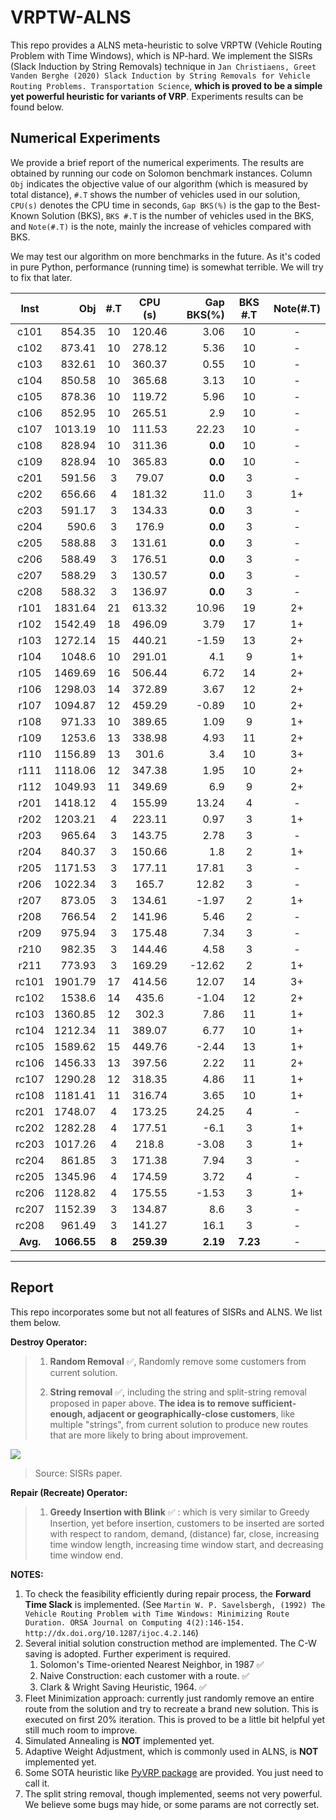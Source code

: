 # VRPTW-ALNS

This repo provides a ALNS meta-heuristic to solve VRPTW (Vehicle Routing Problem with Time Windows), which is NP-hard. We implement the SISRs (Slack Induction by String Removals) technique in `Jan Christiaens, Greet Vanden Berghe (2020) Slack Induction by String Removals for Vehicle Routing Problems. Transportation Science`, **which is proved to be a simple yet powerful heuristic for variants of VRP**. Experiments results can be found below.


## Numerical Experiments 

We provide a brief report of the numerical experiments. The results are obtained by running our code on Solomon benchmark instances. Column `Obj` indicates the objective value of our algorithm (which is measured by total distance), `#.T` shows the number of vehicles used in our solution, `CPU(s)` denotes the CPU time in seconds, `Gap BKS(%)` is the gap to the Best-Known Solution (BKS), `BKS #.T` is the number of vehicles used in the BKS, and `Note(#.T)` is the note, mainly the increase of vehicles compared with BKS. 

We may test our algorithm on more benchmarks in the future. As it's coded in pure Python, performance (running time) is somewhat terrible. We will try to fix that later.

|   Inst   |         Obj |  #.T  |  CPU (s)   | Gap BKS(%) | BKS #.T  | Note(#.T) |
| :------: | ----------: | :---: | :--------: | ---------: | :------: | :-------: |
|   c101   |      854.35 |  10   |   120.46   |       3.06 |    10    |     -     |
|   c102   |      873.41 |  10   |   278.12   |       5.36 |    10    |     -     |
|   c103   |      832.61 |  10   |   360.37   |       0.55 |    10    |     -     |
|   c104   |      850.58 |  10   |   365.68   |       3.13 |    10    |     -     |
|   c105   |      878.36 |  10   |   119.72   |       5.96 |    10    |     -     |
|   c106   |      852.95 |  10   |   265.51   |        2.9 |    10    |     -     |
|   c107   |     1013.19 |  10   |   111.53   |      22.23 |    10    |     -     |
|   c108   |      828.94 |  10   |   311.36   |    **0.0** |    10    |     -     |
|   c109   |      828.94 |  10   |   365.83   |    **0.0** |    10    |     -     |
|   c201   |      591.56 |   3   |   79.07    |    **0.0** |    3     |     -     |
|   c202   |      656.66 |   4   |   181.32   |       11.0 |    3     |    1+     |
|   c203   |      591.17 |   3   |   134.33   |    **0.0** |    3     |     -     |
|   c204   |       590.6 |   3   |   176.9    |    **0.0** |    3     |     -     |
|   c205   |      588.88 |   3   |   131.61   |    **0.0** |    3     |     -     |
|   c206   |      588.49 |   3   |   176.51   |    **0.0** |    3     |     -     |
|   c207   |      588.29 |   3   |   130.57   |    **0.0** |    3     |     -     |
|   c208   |      588.32 |   3   |   136.97   |    **0.0** |    3     |     -     |
|   r101   |     1831.64 |  21   |   613.32   |      10.96 |    19    |    2+     |
|   r102   |     1542.49 |  18   |   496.09   |       3.79 |    17    |    1+     |
|   r103   |     1272.14 |  15   |   440.21   |      -1.59 |    13    |    2+     |
|   r104   |      1048.6 |  10   |   291.01   |        4.1 |    9     |    1+     |
|   r105   |     1469.69 |  16   |   506.44   |       6.72 |    14    |    2+     |
|   r106   |     1298.03 |  14   |   372.89   |       3.67 |    12    |    2+     |
|   r107   |     1094.87 |  12   |   459.29   |      -0.89 |    10    |    2+     |
|   r108   |      971.33 |  10   |   389.65   |       1.09 |    9     |    1+     |
|   r109   |      1253.6 |  13   |   338.98   |       4.93 |    11    |    2+     |
|   r110   |     1156.89 |  13   |   301.6    |        3.4 |    10    |    3+     |
|   r111   |     1118.06 |  12   |   347.38   |       1.95 |    10    |    2+     |
|   r112   |     1049.93 |  11   |   349.69   |        6.9 |    9     |    2+     |
|   r201   |     1418.12 |   4   |   155.99   |      13.24 |    4     |     -     |
|   r202   |     1203.21 |   4   |   223.11   |       0.97 |    3     |    1+     |
|   r203   |      965.64 |   3   |   143.75   |       2.78 |    3     |     -     |
|   r204   |      840.37 |   3   |   150.66   |        1.8 |    2     |    1+     |
|   r205   |     1171.53 |   3   |   177.11   |      17.81 |    3     |     -     |
|   r206   |     1022.34 |   3   |   165.7    |      12.82 |    3     |     -     |
|   r207   |      873.05 |   3   |   134.61   |      -1.97 |    2     |    1+     |
|   r208   |      766.54 |   2   |   141.96   |       5.46 |    2     |     -     |
|   r209   |      975.94 |   3   |   175.48   |       7.34 |    3     |     -     |
|   r210   |      982.35 |   3   |   144.46   |       4.58 |    3     |     -     |
|   r211   |      773.93 |   3   |   169.29   |     -12.62 |    2     |    1+     |
|  rc101   |     1901.79 |  17   |   414.56   |      12.07 |    14    |    3+     |
|  rc102   |      1538.6 |  14   |   435.6    |      -1.04 |    12    |    2+     |
|  rc103   |     1360.85 |  12   |   302.3    |       7.86 |    11    |    1+     |
|  rc104   |     1212.34 |  11   |   389.07   |       6.77 |    10    |    1+     |
|  rc105   |     1589.62 |  15   |   449.76   |      -2.44 |    13    |    1+     |
|  rc106   |     1456.33 |  13   |   397.56   |       2.22 |    11    |    2+     |
|  rc107   |     1290.28 |  12   |   318.35   |       4.86 |    11    |    1+     |
|  rc108   |     1181.41 |  11   |   316.74   |       3.65 |    10    |    1+     |
|  rc201   |     1748.07 |   4   |   173.25   |      24.25 |    4     |     -     |
|  rc202   |     1282.28 |   4   |   177.51   |       -6.1 |    3     |    1+     |
|  rc203   |     1017.26 |   4   |   218.8    |      -3.08 |    3     |    1+     |
|  rc204   |      861.85 |   3   |   171.38   |       7.94 |    3     |     -     |
|  rc205   |     1345.96 |   4   |   174.59   |       3.72 |    4     |     -     |
|  rc206   |     1128.82 |   4   |   175.55   |      -1.53 |    3     |    1+     |
|  rc207   |     1152.39 |   3   |   134.87   |        8.6 |    3     |     -     |
|  rc208   |      961.49 |   3   |   141.27   |       16.1 |    3     |     -     |
| **Avg.** | **1066.55** | **8** | **259.39** |   **2.19** | **7.23** |     -     |

-----

## Report 

This repo incorporates some but not all features of SISRs and ALNS. We list them below.

**Destroy Operator:**

> 1. **Random Removal** ✅, Randomly remove some customers from current solution.
>
> 2. **String removal** ✅, including the string and split-string removal proposed in paper above. **The idea is to remove sufficient-enough, adjacent or geographically-close customers**, like multiple "strings", from current solution to produce new routes that are more likely to bring about improvement.

![](https://cdn.jsdelivr.net/gh/SmilingWayne/picsrepo/202502051156972.png)

> Source: SISRs paper.

**Repair (Recreate) Operator:**

> 1. **Greedy Insertion with Blink** ✅ : which is very similar to Greedy Insertion, yet before insertion, customers to be inserted are sorted with respect to random, demand, (distance) far, close, increasing time window length, increasing time window start, and decreasing time window end.

**NOTES:**

1. To check the feasibility efficiently during repair process, the **Forward Time Slack** is implemented. (See `Martin W. P. Savelsbergh, (1992) The Vehicle Routing Problem with Time Windows: Minimizing Route Duration. ORSA Journal on Computing 4(2):146-154. http://dx.doi.org/10.1287/ijoc.4.2.146`)
2. Several initial solution construction method are implemented. The C-W saving is adopted. Further experiment is required.
   1. Solomon's Time-oriented Nearest Neighbor, in 1987 ✅
   2. Naive Construction: each customer with a route. ✅
   3. Clark & Wright Saving Heuristic, 1964. ✅
3. Fleet Minimization approach: currently just randomly remove an entire route from the solution and try to recreate a brand new solution. This is executed on first 20% iteration. This is proved to be a little bit helpful yet still much room to improve. 
4. Simulated Annealing is **NOT** implemented yet.
5. Adaptive Weight Adjustment, which is commonly used in ALNS, is **NOT** implemented yet.
6. Some SOTA heuristic like [PyVRP package](https://pyvrp.readthedocs.io/en/latest/) are provided. You just need to call it.
7. The split string removal, though implemented, seems not very powerful. We believe some bugs may hide, or some params are not correctly set.

